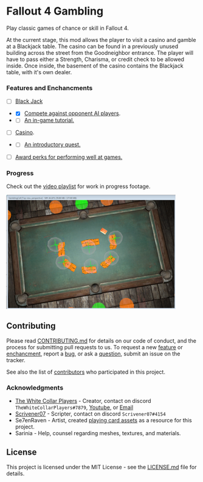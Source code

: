 # Fallout 4 Gambling
Play classic games of chance or skill in Fallout 4.

At the current stage, this mod allows the player to visit a casino and gamble at a Blackjack table. 
The casino can be found in a previously unused building across the street from the Goodneighbor entrance.
The player will have to pass either a Strength, Charisma, or credit check to be allowed inside. 
Once inside, the basement of the casino contains the Blackjack table, with it's own dealer.


### Features and Enchancments 
- [ ] [Black Jack](https://github.com/Scrivener07/FO4_Gambling/issues/13)
- - [x] [Compete against opponent AI players](https://github.com/Scrivener07/FO4_Gambling/issues/9).
- - [ ] [An in-game tutorial.](https://github.com/Scrivener07/FO4_Gambling/issues/15)
- [ ] [Casino](https://github.com/Scrivener07/FO4_Gambling/issues/1).
- - [ ] [An introductory quest.](https://github.com/Scrivener07/FO4_Gambling/issues/14)
- [ ] [Award perks for performing well at games.](https://github.com/Scrivener07/FO4_Gambling/issues/2)


### Progress
Check out the [video playlist](https://www.youtube.com/playlist?list=PLdEgiq4kaju0r1Zw4MTMmxLbc9ZQ1MOLJ) for work in progress footage.

<img src="Documents/Screenshot01.png" height="300">

## Contributing
Please read [CONTRIBUTING.md](CONTRIBUTING.md) for details on our code of conduct, and the process for submitting pull requests to us.
To request a new [feature](https://github.com/Scrivener07/FO4_Gambling/issues?q=is%3Aissue+is%3Aopen+label%3Afeature) or [enchancment](https://github.com/Scrivener07/FO4_Gambling/issues?q=is%3Aissue+is%3Aopen+label%3Aenhancement), report a [bug](https://github.com/Scrivener07/FO4_Gambling/issues?q=is%3Aissue+is%3Aopen+label%3Abug), or ask a [question](https://github.com/Scrivener07/FO4_Gambling/issues?q=is%3Aissue+is%3Aopen+label%3Aquestion), submit an issue on the tracker.

See also the list of [contributors](https://github.com/Scrivener07/FO4_Gambling/contributors) who participated in this project.

### Acknowledgments
* [The White Collar Players](https://github.com/TheWhiteCollarPlayers) - Creator, contact on discord `TheWhiteCollarPlayers#7879`, [Youtube](https://www.youtube.com/channel/UCeJRP8IO7xhceM_xXrKxOcg), or [Email](mailto:twcpgaming@gmail.com)
* [Scrivener07](https://github.com/Scrivener07) - Scripter, contact on discord `Scrivener07#4154`
* Se7enRaven - Artist, created [playing card assets](http://www.nexusmods.com/fallout4/mods/23990/?) as a resource for this project.
* Sarinia - Help, counsel regarding meshes, textures, and materials.


## License
This project is licensed under the MIT License - see the [LICENSE.md](LICENSE.md) file for details.
